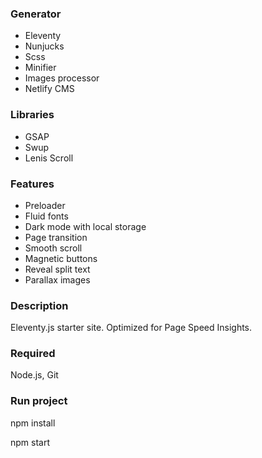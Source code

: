 ### Generator

- Eleventy
- Nunjucks
- Scss
- Minifier
- Images processor
- Netlify CMS

### Libraries

- GSAP
- Swup
- Lenis Scroll

### Features

- Preloader 
- Fluid fonts
- Dark mode with local storage
- Page transition
- Smooth scroll
- Magnetic buttons
- Reveal split text
- Parallax images

### Description

Eleventy.js starter site. Optimized for Page Speed Insights.

### Required

Node.js, Git

### Run project

npm install

npm start

